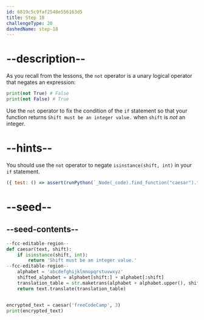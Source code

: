 ```yaml
---
id: 6819c5c9faf2548e556163d5
title: Step 18
challengeType: 20
dashedName: step-18
---
```


# --description--

As you recall from the lessons, the `not` operator is a unary logical operator that negates an expression:

```py
print(not True) # False
print(not False) # True
```

Use the `not` operator to fix the condition of the `if` statement so that your function returns `Shift must be an integer value.` when `shift` is *not* an integer.

# --hints--

You should use the `not` operator to negate `isinstance(shift, int)` in your `if` statement.

```js
({ test: () => assert(runPython(`_Node(_code).find_function("caesar").find_ifs()[0].find_conditions()[0].is_equivalent("not isinstance(shift, int)")`)) })
```

# --seed--

## --seed-contents--

```py
--fcc-editable-region--
def caesar(text, shift):
    if isinstance(shift, int):
        return 'Shift must be an integer value.'
--fcc-editable-region--
    alphabet = 'abcdefghijklmnopqrstuvwxyz'
    shifted_alphabet = alphabet[shift:] + alphabet[:shift]
    translation_table = str.maketrans(alphabet + alphabet.upper(), shifted_alphabet + shifted_alphabet.upper())
    return text.translate(translation_table)


encrypted_text = caesar('freeCodeCamp', 3)
print(encrypted_text)
```
